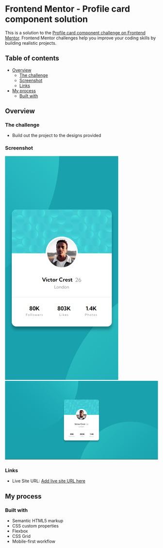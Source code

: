 # Frontend Mentor - Profile card component solution

This is a solution to the [Profile card component challenge on Frontend Mentor](https://www.frontendmentor.io/challenges/profile-card-component-cfArpWshJ). Frontend Mentor challenges help you improve your coding skills by building realistic projects.

## Table of contents

- [Overview](#overview)
  - [The challenge](#the-challenge)
  - [Screenshot](#screenshot)
  - [Links](#links)
- [My process](#my-process)
  - [Built with](#built-with)

## Overview

### The challenge

- Build out the project to the designs provided

### Screenshot

![](./finalProduct/mobile.png)
![](./finalProduct/desktop.png)

### Links

- Live Site URL: [Add live site URL here](https://curious-duckanoo-ccb84e.netlify.app/)

## My process

### Built with

- Semantic HTML5 markup
- CSS custom properties
- Flexbox
- CSS Grid
- Mobile-first workflow
